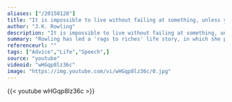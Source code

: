 ```yaml
---
aliases: ["/20150128"]
title: "It is impossible to live without failing at something, unless you live so cautiously that you might as well not have lived at all - in which case, you fail by default."
author: "J.K. Rowling"
description: "It is impossible to live without failing at something, unless you live so cautiously that you might as well not have lived at all - in which case, you fail by default. - J.K. Rowling quotes from GetInspired365.com"
summary: "Rowling has led a 'rags to riches' life story, in which she progressed from living on social security to multi-millionaire status within five years. She is the United Kingdom's best-selling author since records began, with sales in excess of £238m. She has become a notable philanthropist, supporting such charities as Comic Relief, One Parent Families, Multiple Sclerosis Society of Great Britain and Lumos (formerly the Children's High Level Group)."
referenceurl: ""
tags: ["Advice","Life","Speech",]
source: "youtube"
videoid: "wHGqp8lz36c"
image: "https://img.youtube.com/vi/wHGqp8lz36c/0.jpg"
---
```


{{< youtube wHGqp8lz36c >}}
